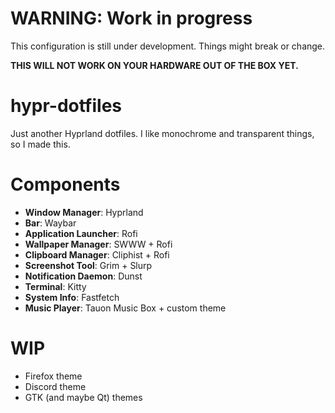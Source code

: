 # WARNING: Work in progress
This configuration is still under development. Things might break or change.

**THIS WILL NOT WORK ON YOUR HARDWARE OUT OF THE BOX YET.**

# hypr-dotfiles
Just another Hyprland dotfiles. I like monochrome and transparent things, so I made this.

# Components
- **Window Manager**: Hyprland
- **Bar**: Waybar
- **Application Launcher**: Rofi
- **Wallpaper Manager**: SWWW + Rofi
- **Clipboard Manager**: Cliphist + Rofi
- **Screenshot Tool**: Grim + Slurp
- **Notification Daemon**: Dunst
- **Terminal**: Kitty
- **System Info**: Fastfetch
- **Music Player**: Tauon Music Box + custom theme

# WIP
- Firefox theme
- Discord theme
- GTK (and maybe Qt) themes
